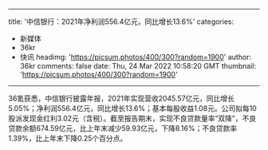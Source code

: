 
---
title: '中信银行：2021年净利润556.4亿元，同比增长13.6%'
categories: 
 - 新媒体
 - 36kr
 - 快讯
headimg: 'https://picsum.photos/400/300?random=1900'
author: 36kr
comments: false
date: Thu, 24 Mar 2022 10:58:20 GMT
thumbnail: 'https://picsum.photos/400/300?random=1900'
---

<div>   
36氪获悉，中信银行披露年报，2021年实现营收2045.57亿元，同比增长5.05%；净利润556.4亿元，同比增长13.6%；基本每股收益1.08元。公司拟每10股派发现金红利3.02元（含税）。截至报告期末，实现不良贷款量率“双降”，不良贷款余额674.59亿元，比上年末减少59.93亿元，下降8.16%；不良贷款率1.39%，比上年末下降0.25个百分点。  
</div>
            